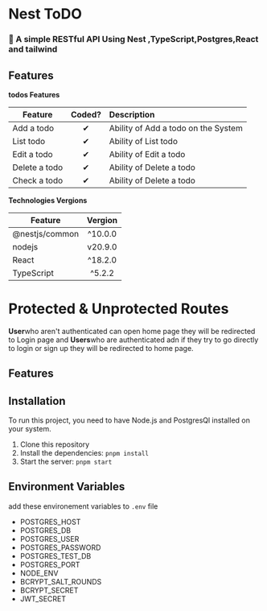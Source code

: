 # Nest ToDO

### :handbag: A simple RESTful API Using Nest ,TypeScript,Postgres,React and tailwind

## Features

<b>todos Features</b>

| Feature       |  Coded?  | Description                         |
| ------------- | :------: | :---------------------------------- |
| Add a todo    | &#10004; | Ability of Add a todo on the System |
| List todo     | &#10004; | Ability of List todo                |
| Edit a todo   | &#10004; | Ability of Edit a todo              |
| Delete a todo | &#10004; | Ability of Delete a todo            |
| Check a todo  | &#10004; | Ability of Delete a todo            |

<b>Technologies Vergions </b>

| Feature        | Vergion |
| -------------- | :-----: |
| @nestjs/common | ^10.0.0 |
| nodejs         | v20.9.0 |
| React          | ^18.2.0 |
| TypeScript     | ^5.2.2  |

# Protected & Unprotected Routes

**User**who aren't authenticated can open home page they will be redirected to Login page and **Users**who are authenticated adn if they try to go directly to login or sign up they will be redirected to home page.

## Features

## Installation

To run this project, you need to have Node.js and PostgresQl installed on your system.

1. Clone this repository
2. Install the dependencies: `pnpm install`
3. Start the server: `pnpm start`

## Environment Variables

add these environement variables to `.env` file

- POSTGRES_HOST
- POSTGRES_DB
- POSTGRES_USER
- POSTGRES_PASSWORD
- POSTGRES_TEST_DB
- POSTGRES_PORT
- NODE_ENV
- BCRYPT_SALT_ROUNDS
- BCRYPT_SECRET
- JWT_SECRET
